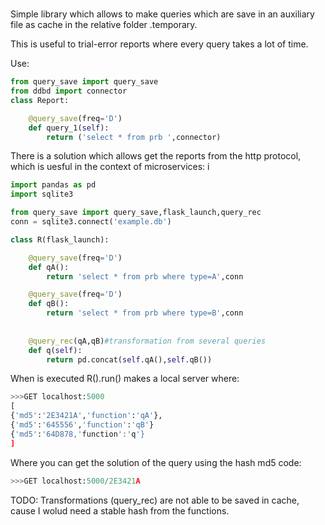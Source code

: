 # 

Simple library which allows to make queries which are save in an auxiliary file as cache
in the relative folder .temporary.


This is useful to trial-error reports where every query takes a lot of time.

Use:

```python
from query_save import query_save
from ddbd import connector
class Report:

    @query_save(freq='D')
    def query_1(self):
        return ('select * from prb ',connector)

```
There is a solution which allows get the reports from the http protocol, which is uesful in the context of microservices:
i
```python
import pandas as pd
import sqlite3

from query_save import query_save,flask_launch,query_rec
conn = sqlite3.connect('example.db')

class R(flask_launch):

    @query_save(freq='D')
    def qA():
        return 'select * from prb where type=A',conn

    @query_save(freq='D')
    def qB():
        return 'select * from prb where type=B',conn
    
 
    @query_rec(qA,qB)#transformation from several queries
    def q(self):
        return pd.concat(self.qA(),self.qB())

```
When is executed R().run() makes a local server where:

```python
>>>GET localhost:5000
[
{'md5':'2E3421A','function':'qA'},
{'md5':'645556','function':'qB'}
{'md5':'64D878,'function':'q'}
]
```
Where you can get the solution of the query using the hash md5 code:
```python
>>>GET localhost:5000/2E3421A
```

TODO:
Transformations (query_rec) are not able to be saved in cache, cause I wolud need a stable hash from the functions.

